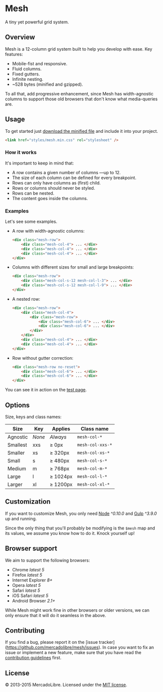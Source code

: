 # Mesh

A tiny yet powerful grid system.

## Overview

Mesh is a 12-column grid system built to help you develop with ease.
Key features:

- Mobile-fist and responsive.
- Fluid columns.
- Fixed gutters.
- Infinite nesting.
- ~528 bytes (minified and gzipped).

To all that, add progressive enhancement, since Mesh has width-agnostic columns
to support those old browsers that don't know what media-queries are.

## Usage

To get started just [download the minified file](dist/mesh.min.css) and include
it into your project.

```html
<link href="styles/mesh.min.css" rel="stylesheet" />
```

### How it works

It's important to keep in mind that:

- A row contains a given number of columns —up to 12.
- The size of each column can be defined for every breakpoint.
- Rows can only have columns as (first) child.
- Rows or columns should never be styled.
- Rows can be nested.
- The content goes inside the columns.

### Examples

Let's see some examples.

- A row with width-agnostic columns:

    ```html
    <div class="mesh-row">
        <div class="mesh-col-4"> ... </div>
        <div class="mesh-col-4"> ... </div>
        <div class="mesh-col-4"> ... </div>
    </div>
    ```

- Columns with different sizes for small and large breakpoints:

    ```html
    <div class="mesh-row">
        <div class="mesh-col-s-12 mesh-col-l-3"> ... </div>
        <div class="mesh-col-s-12 mesh-col-l-9"> ... </div>
    </div>
    ```

- A nested row:

    ```html
    <div class="mesh-row">
        <div class="mesh-col-4">
            <div class="mesh-row">
                <div class="mesh-col-6"> ... </div>
                <div class="mesh-col-6"> ... </div>
            </div>
        </div>
        <div class="mesh-col-4"> ... </div>
        <div class="mesh-col-4"> ... </div>
    </div>
    ```

- Row without gutter correction:

    ```html
    <div class="mesh-row no-reset">
        <div class="mesh-col-6"> ... </div>
        <div class="mesh-col-6"> ... </div>
    </div>
    ```

You can see it in action on the
[test page](https://mercadolibre.github.io/mesh/test/test.html).

## Options

Size, keys and class names:

| Size     | Key    | Applies  | Class name       |
|----------|--------|----------|------------------|
| Agnostic | *None* | *Always* | `mesh-col-*`     |
| Smallest | xxs    | ≥ 0px    | `mesh-col-xxs-*` |
| Smaller  | xs     | ≥ 320px  | `mesh-col-xs-*`  |
| Small    | s      | ≥ 480px  | `mesh-col-s-*`   |
| Medium   | m      | ≥ 768px  | `mesh-col-m-*`   |
| Large    | l      | ≥ 1024px | `mesh-col-l-*`   |
| Larger   | xl     | ≥ 1200px | `mesh-col-xl-*`  |

## Customization

If you want to customize Mesh, you only need [Node](https://nodejs.org/)
*^0.10.0* and [Gulp](http://gulpjs.com/) *^3.9.0* up and running.

Since the only thing that you'll probably be modifying is the `$mesh` map and
its values, we assume you know how to do it. Knock yourself up!

## Browser support

We aim to support the following browsers:

- Chrome *latest 5*
- Firefox *latest 5*
- Internet Explorer *8+*
- Opera *latest 5*
- Safari *latest 5*
- iOS Safari *latest 5*
- Android Browser *2.1+*

While Mesh might work fine in other browsers or older versions, we can only
ensure that it will do it seamless in the above.

## Contributing

If you find a bug, please report it on the [issue tracker]
(https://github.com/mercadolibre/mesh/issues).
In case you want to fix an issue or implement a new feature, make sure that
you have read the [contribution guidelines](contributing.md) first.

## License

© 2013-2015 MercadoLibre. Licensed under the [MIT license](license.txt).
